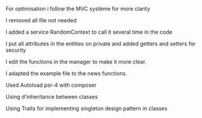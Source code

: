 For optimisation i follow the MVC système for more clarity

I removed all file not needed

I added a service RandomContext to call it several time in the code

I put all attributes in the entities on private and added getters and setters for security

I edit the functions in the manager to make it more clear.

I adapted the example file to the news functions.

Used Autoload psr-4 with composer

Using d'inheritance between classes

Using Traits for implementing singleton design pattern in classes